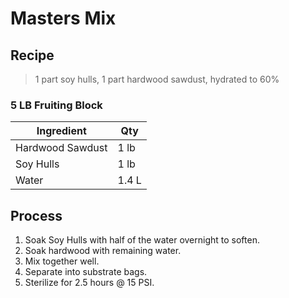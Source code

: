 # Masters Mix

## Recipe

> 1 part soy hulls, 1 part hardwood sawdust, hydrated to 60%

### 5 LB Fruiting Block

| Ingredient       | Qty   |
| ---------------- | ----- |
| Hardwood Sawdust | 1 lb  |
| Soy Hulls        | 1 lb  |
| Water            | 1.4 L |

## Process

1. Soak Soy Hulls with half of the water overnight to soften.
1. Soak hardwood with remaining water.
1. Mix together well.
1. Separate into substrate bags.
1. Sterilize for 2.5 hours @ 15 PSI.
